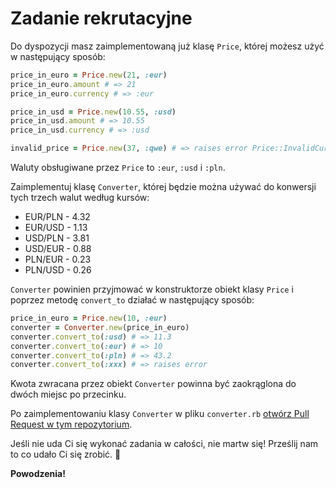 # Zadanie rekrutacyjne

Do dyspozycji masz zaimplementowaną już klasę `Price`, której możesz użyć w następujący sposób:
```ruby
price_in_euro = Price.new(21, :eur)
price_in_euro.amount # => 21
price_in_euro.currency # => :eur

price_in_usd = Price.new(10.55, :usd)
price_in_usd.amount # => 10.55
price_in_usd.currency # => :usd

invalid_price = Price.new(37, :qwe) # => raises error Price::InvalidCurrency
```
Waluty obsługiwane przez `Price` to `:eur`, `:usd` i `:pln`.

Zaimplementuj klasę `Converter`, której będzie można używać do konwersji tych trzech walut według kursów:
* EUR/PLN - 4.32
* EUR/USD - 1.13
* USD/PLN - 3.81
* USD/EUR - 0.88
* PLN/EUR - 0.23
* PLN/USD - 0.26

`Converter` powinien przyjmować w konstruktorze obiekt klasy `Price` i poprzez metodę `convert_to` działać w następujący sposób:
```ruby
price_in_euro = Price.new(10, :eur)
converter = Converter.new(price_in_euro)
converter.convert_to(:usd) # => 11.3
converter.convert_to(:eur) # => 10
converter.convert_to(:pln) # => 43.2
converter.convert_to(:xxx) # => raises error
```
Kwota zwracana przez obiekt `Converter` powinna być zaokrąglona do dwóch miejsc po przecinku.

Po zaimplementowaniu klasy `Converter` w pliku `converter.rb` [otwórz Pull Request w tym repozytorium](https://help.github.com/articles/creating-a-pull-request/).

Jeśli nie uda Ci się wykonać zadania w całości, nie martw się! Prześlij nam to co udało Ci się zrobić. 🤗

**Powodzenia!**
